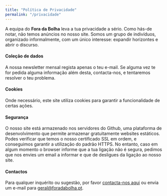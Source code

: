 ```yaml
---
title: "Política de Privacidade"
permalink: "/privacidade"
---
```


A equipa do **Fora da Bolha** leva a tua privacidade a sério. Como hás-de notar, não temos anúncios no
nosso site. Somos um grupo de indivíduos, organizado informalmente, com um único interesse: expandir horizontes e abrir
o discurso.

#### Coleção de dados

A nossa newsletter mensal regista apenas o teu e-mail. Se alguma vez te for pedida alguma informação além desta, contacta-nos, e tentaremos resolver o teu problema.


#### Cookies

Onde necessário, este site utiliza cookies para garantir a funcionalidade de certas ações.

#### Segurança

O nosso site está armazenado nos servidores do Github, uma plataforma de desenvolvimento que permite armazenar gratuitamente websites estáticos. Podes verificar que temos o nosso certificado SSL em ordem, e conseguimos garantir a utilização do padrão HTTPS. No entanto, caso em algum momento o browser informe que a tua ligação não é segura, pedimos que nos envies um email a informar e que de desligues da ligação ao nosso site.

#### Contactos

Para qualquer inquérito ou sugestão, por favor [contacta-nos aqui]({{site.baseurl}}/contactos.html) ou envia um e-mail para <a href = "mailto: geral@foradabolha.pt">geral@foradabolha.pt</a>.
